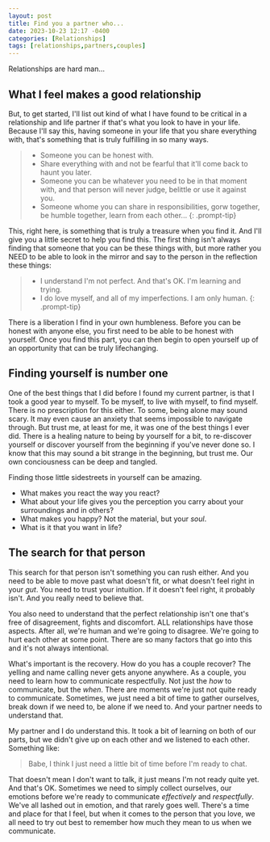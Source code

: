 ```yaml
---
layout: post
title: Find you a partner who...
date: 2023-10-23 12:17 -0400
categories: [Relationships]
tags: [relationships,partners,couples]
---
```


Relationships are hard man...

## What I feel makes a good relationship

But, to get started, I'll list out kind of what I have found to be critical in a relationship and life partner if that's what you look to have in your life. 
Because I'll say this, having someone in your life that you share everything with, that's something that is truly fulfilling in so many ways.

> * Someone you can be honest with.
> * Share everything with and not be fearful that it'll come back to haunt you later.
> * Someone you can be whatever you need to be in that moment with, and that person will never judge, belittle or use it against you.
> * Someone whome you can share in responsibilities, gorw together, be humble together, learn from each other...
{: .prompt-tip}

This, right here, is something that is truly a treasure when you find it. And I'll give you a little secret to help you find this. The first 
thing isn't always finding that someone that you can be these things with, but more rather you NEED to be able to look in the mirror and say to 
the person in the reflection these things:

> * I understand I'm not perfect. And that's OK. I'm learning and trying.
> * I do love myself, and all of my imperfections. I am only human.
{: .prompt-tip}

There is a liberation I find in your own humbleness. Before you can be honest with anyone else, you first need to be able to be honest with yourself. Once you find this part, you can then begin to open yourself up of an opportunity that can be truly lifechanging.

## Finding yourself is number one

One of the best things that I did before I found my current partner, is that I took a good year to myself. To be myself, to live with myself, to find myself.  There is no prescription for this either. To some, being alone may sound scary. It may even cause an anxiety that seems impossible to navigate through. But trust me, at least for me, it was one of the best things I ever did.  There is a healing nature to being by yourself for a bit, to re-discover yourself or discover yourself from the beginning if you've never done so. I know that this may sound a bit strange in the beginning, but trust me.  Our own conciousness can be deep and tangled. 

Finding those little sidestreets in yourself can be amazing. 

* What makes you react the way you react?
* What about your life gives you the perception you carry about your surroundings and in others?
* What makes you happy? Not the material, but your _soul_.
* What is it that you want in life?

## The search for that person

This search for that person isn't something you can rush either. And you need to be able to move past what doesn't fit, or what doesn't feel right in your _gut_. You need to trust your intuition. If it doesn't feel right, it probably isn't. And you really need to believe that. 

You also need to understand that the perfect relationship isn't one that's free of disagreement, fights and discomfort. ALL relationships have those aspects. After all, we're human and we're going to disagree. We're going to hurt each other at some point. There are so many factors that go into this and it's not always intentional. 

What's important is the recovery. How do you has a couple recover? The yelling and name calling never gets anyone anywhere. As a couple, you need to learn how to communicate respectfully. Not just the _how_ to communicate, but the _when_.  There are moments we're just not quite ready to communicate. Sometimes, we just need a bit of time to gather ourselves, break down if we need to, be alone if we need to.  And your partner needs to understand that.

My partner and I do understand this.  It took a bit of learning on both of our parts, but we didn't give up on each other and we listened to each other. Something like:

> Babe, I think I just need a little bit of time before I'm ready to chat.

That doesn't mean I don't want to talk, it just means I'm not ready quite yet.  And that's OK.  Sometimes we need to simply collect ourselves, our emotions before we're ready to communicate _effectively_ and _respectfully_. We've all lashed out in emotion, and that rarely goes well. There's a time and place for that I feel, but when it comes to the person that you love, we all need to try out best to remember how much they mean to us when we communicate.